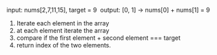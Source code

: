 input: nums[2,7,11,15], target = 9
​
output: [0, 1] -> nums[0] + nums[1] = 9
​
1. Iterate each element in the array
2. at each element iterate the array
3. compare if the first element + second element === target
4. return index of the two elements.